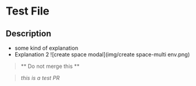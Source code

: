 # Test File
## Description
* some kind of explanation
* Explanation 2
![create space modal](img/create space-multi env.png)
> ** Do not merge this **

> *this is a test PR*
